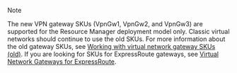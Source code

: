 > [!NOTE]
> The new VPN gateway SKUs (VpnGw1, VpnGw2, and VpnGw3) are supported for the Resource Manager deployment model only. Classic virtual networks should continue to use the old SKUs. For more information about the old gateway SKUs, see [Working with virtual network gateway SKUs (old)](../articles/vpn-gateway/vpn-gateway-about-skus-legacy.md). If you are looking for SKUs for ExpressRoute gateways, see [Virtual Network Gateways for ExpressRoute](../articles/expressroute/expressroute-about-virtual-network-gateways.md).
>
>
